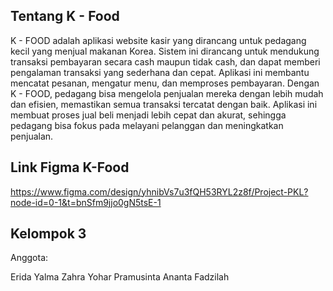 ## Tentang K - Food
K - FOOD  adalah aplikasi website kasir yang dirancang untuk pedagang kecil yang menjual makanan Korea. Sistem ini dirancang untuk mendukung transaksi pembayaran secara cash maupun tidak cash, dan dapat memberi pengalaman transaksi yang sederhana dan cepat. Aplikasi ini membantu mencatat pesanan, mengatur menu, dan memproses pembayaran. Dengan K - FOOD, pedagang bisa mengelola penjualan mereka dengan lebih mudah dan efisien, memastikan semua transaksi tercatat dengan baik. Aplikasi ini membuat proses jual beli menjadi lebih cepat dan akurat, sehingga pedagang bisa fokus pada melayani pelanggan dan meningkatkan penjualan.

## Link Figma K-Food
https://www.figma.com/design/yhnibVs7u3fQH53RYL2z8f/Project-PKL?node-id=0-1&t=bnSfm9jjo0gN5tsE-1

## Kelompok 3
Anggota:

Erida Yalma Zahra Yohar
Pramusinta Ananta Fadzilah
